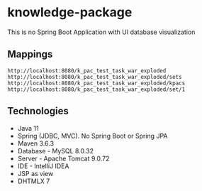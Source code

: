 # knowledge-package 
This is no Spring Boot Application with UI database visualization 

## Mappings
`http://localhost:8080/k_pac_test_task_war_exploded`
`http://localhost:8080/k_pac_test_task_war_exploded/sets`
`http://localhost:8080/k_pac_test_task_war_exploded/kpacs`
`http://localhost:8080/k_pac_test_task_war_exploded/set/1`

## Technologies
- Java 11
- Spring (JDBC, MVC). No Spring Boot or Spring JPA
- Maven 3.6.3
- Database - MySQL 8.0.32
- Server - Apache Tomcat 9.0.72
- IDE - IntelliJ IDEA
- JSP as view
- DHTMLX 7